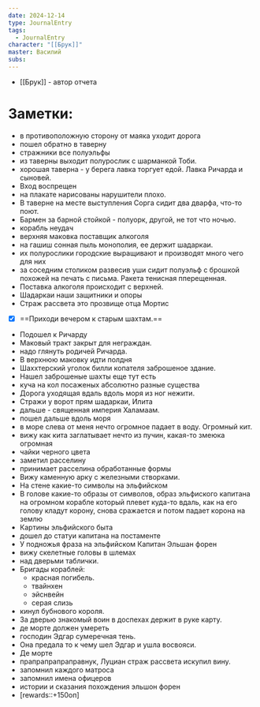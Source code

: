 ```yaml
---
date: 2024-12-14
type: JournalEntry
tags:
  - JournalEntry
character: "[[Брук]]"
master: Василий
subs:
---
```


- [[Брук]] - автор отчета
# Заметки:
- в противоположную сторону от маяка уходит дорога
- пошел обратно в таверну
- стражники все полуэльфы
- из таверны выходит полурослик с шарманкой Тоби.
- хорошая таверна - у берега лавка торгует едой. Лавка Ричарда и сыновей.
- Вход воспрещен
- на плакате нарисованы нарушители плохо.
- В таверне на месте выступления Сорга сидит два дварфа, что-то поют.
- Бармен за барной стойкой - полуорк, другой, не тот что ночью.
- корабль неудач
- верхняя маковка поставщик алкоголя
- на гашиш сонная пыль монополия, ее держит шадаркаи.
- их полурослики городские выращивают и производят много чего для них
- за соседним столиком развесив уши сидит полуэльф с брошкой похожей на печать с письма. Ракета тенисная пперещенная.
- Поставка алкоголя происходит с верхней.
- Шадаркаи наши защитники и опоры
- Страж рассвета это прозвище отца Мортис
- [x] ==Приходи вечером к старым шахтам.==
- Подошел к Ричарду
- Маковый тракт закрыт для неграждан.
- надо глянуть родичей Ричарда.
- В верхнюю маковку идти полдня
- Шаххтерский уголок билли копателя заброшеное здание.
- Нашел заброшеные шахты еще тут есть
- куча на кол посаженых абсолютно разные существа
- Дорога уходящая вдаль вдоль моря из ног нежити.
- Стражи у ворот прям шадаркаи, Илита
- дальше - священная империя Халамаам.
- пошел дальше вдоль моря
- в море слева от меня нечто огромное падает в воду. Огромный кит.
- вижу как кита заглатывает нечто из пучин, какая-то змеюка огромная
- чайки черного цвета
- заметил расселину
- принимает расселина обработанные формы
- Вижу каменную арку с железными створками.
- На стене какие-то символы на эльфийском
- В голове какие-то образы от символов, образ эльфиского капитана на огромном корабле который плевет куда-то вдаль, как на его голову кладут корону, снова сражается и потом падает корона на землю
- Картины эльфийского быта
- дошел до статуи капитана на постаменте
- У подножья фраза на эльфийском Капитан Эльшан форен
- вижу скелетные головы в шлемах
- над дверьми таблички.
- Бригады кораблей:
	- красная погибель.
	- твайнхен
	- эйснвейн 
	- серая слизь
- кинул бубнового короля.
- За дверью знакомый воин в доспехах держит в руке карту.
- де морте должен умереть
- господин Эдгар сумеречная тень.
- Она предала то к чему шел Эдгар и ушла восвояси.
- Де морте
- прапрапрапраправнук, Луциан страж рассвета искупил вину.
- запомнил каждого матроса
- запомнил имена офицеров
- истории и сказания похождения эльшон форен
- [rewards::+150оп]